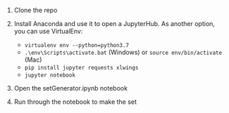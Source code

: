 1. Clone the repo
2. Install Anaconda and use it to open a JupyterHub.  As another option, you can use VirtualEnv:

   - `virtualenv env --python=python3.7`
   - `.\env\Scripts\activate.bat` (Windows) or `source env/bin/activate` (Mac)
   - `pip install jupyter requests xlwings`
   - `jupyter notebook`

3. Open the setGenerator.ipynb notebook
4. Run through the notebook to make the set
